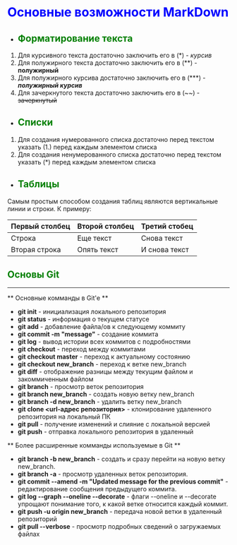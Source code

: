 # <span style="color:blue"> Основные возможности MarkDown

* ## <span style="color:green"> Форматирование текста

1. Для курсивного текста достаточно заключить его в (*) - *курсив*
2. Для полужирного текста достаточно заключить его в (**) - **полужирный**
3. Для полужирного курсива достаточно заключить его в (***) - ***полужирный курсив***
4. Для зачеркнутого текста достаточно заключить его в (~~) - ~~зачеркнутый~~

* ## <span style="color:green"> Списки

1. Для создания нумерованного списка достаточно перед текстом указать (1.) перед каждым элементом списка
2. Для создания ненумерованного списка достаточно перед текстом указать (*) перед каждым элементом списка

* ## <span style="color:green"> Таблицы

Самым простым способом создания таблиц являются вертикальные линии и строки. К примеру:

| Первый столбец | Второй столбец | Третий стобец |
|----------------|----------------|---------------|
|Строка          | Еще текст      | Снова текст   |
|Вторая строка   | Опять текст    | И снова текст |

## <span style="color:green"> Основы Git
___

** Основные комманды в Git'e **

* **git init** - инициализация локального репозитория
* **git status** - информация о текущем статусе
* **git add** - добавление файла/ов к следующему коммиту
* **git commit -m "message"** - создание коммита
* **git log** - вывод истории всех коммитов с подробностями
* **git checkout** - переход между коммитами
* **git checkout master** - переход к актуальному состоянию
* **git checkout new_branch** - переход к ветке new_branch
* **git diff** - отображение разницы между текущим файлом и закоммиченным файлом 
* **git branch** - просмотр веток репозитория
* **git branch new_branch** - создать новую ветку new_branch
* **git branch -d new_branch** - удалить ветку new_branch
* **git clone <url-адрес репозитория>** - клонирование удаленного репозитория на локальный ПК
* **git pull** - получение изменений и слияние с локальной версией
* **git push** - отправка локального репозитория в удаленный


** Более расширенные комманды используемые в Git **

* **git branch -b new_branch** - создать и сразу перейти на новую ветку new_branch.
* **git branch -a** - просмотр удаленных веток репозитория.
* **git commit --amend -m "Updated message for the previous commit"** - редактирование сообщения предыдущего коммита.
* **git log --graph --oneline --decorate** - флаги --oneline и --decorate упрощают понимание того, к какой ветке относится каждый коммит.
* **git push -u origin new_branch** - передача новой ветки в удаленный репозиторий
* **git pull --verbose** - просмотр подробных сведений о загружаемых файлах